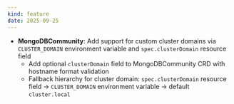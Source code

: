 ```yaml
---
kind: feature
date: 2025-09-25
---
```


* **MongoDBCommunity**: Add support for custom cluster domains via `CLUSTER_DOMAIN` environment variable and `spec.clusterDomain` resource field
  * Add optional `clusterDomain` field to MongoDBCommunity CRD with hostname format validation
  * Fallback hierarchy for cluster domain: `spec.clusterDomain` resource field → `CLUSTER_DOMAIN` environment variable → default `cluster.local`
